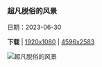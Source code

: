 ### 超凡脱俗的风景

日期：2023-06-30

**下载**  |  [1920x1080](https://cn.bing.com/th?id=OHR.RomeView_ZH-CN5882212305_1920x1080.jpg)  |  [4596x2583](https://cn.bing.com/th?id=OHR.RomeView_ZH-CN5882212305_UHD.jpg)

![超凡脱俗的风景](https://cn.bing.com/th?id=OHR.RomeView_ZH-CN5882212305_1920x1080.jpg "从意大利圣天使城堡俯瞰罗马 (© sborisov/Getty Images)")

